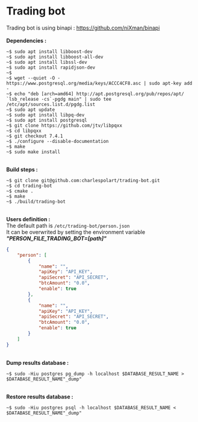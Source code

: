 # **Trading bot**

Trading bot is using binapi : https://github.com/niXman/binapi<br>
<br>**Dependencies :**
```console
~$ sudo apt install libboost-dev
~$ sudo apt install libboost-all-dev
~$ sudo apt install libssl-dev
~$ sudo apt install rapidjson-dev
~$
~$ wget --quiet -O - https://www.postgresql.org/media/keys/ACCC4CF8.asc | sudo apt-key add -
~$ echo "deb [arch=amd64] http://apt.postgresql.org/pub/repos/apt/ `lsb_release -cs`-pgdg main" | sudo tee /etc/apt/sources.list.d/pgdg.list
~$ sudo apt update
~$ sudo apt install libpq-dev
~$ sudo apt install postgresql
~$ git clone https://github.com/jtv/libpqxx
~$ cd libpqxx
~$ git checkout 7.4.1
~$ ./configure --disable-documentation
~$ make
~$ sudo make install
```

<br>**Build steps :**
```console
~$ git clone git@github.com:charlespolart/trading-bot.git
~$ cd trading-bot
~$ cmake .
~$ make
~$ ./build/trading-bot
```
<br>**Users definition :**<br>
The default path is `/etc/trading-bot/person.json`<br>
It can be overwrited by setting the environment variable ***"PERSON_FILE_TRADING_BOT=[path]"***
```json
{
    "person": [
        {
            "name": "",
            "apiKey": "API_KEY",
            "apiSecret": "API_SECRET",
            "btcAmount": "0.0",
            "enable": true
        },
        {
            "name": "",
            "apiKey": "API_KEY",
            "apiSecret": "API_SECRET",
            "btcAmount": "0.0",
            "enable": true
        }
    ]
}
```
<br>**Dump results database :**<br>
```console
~$ sudo -Hiu postgres pg_dump -h localhost $DATABASE_RESULT_NAME > $DATABASE_RESULT_NAME"_dump"
```
<br>**Restore results database :**<br>
```console
~$ sudo -Hiu postgres psql -h localhost $DATABASE_RESULT_NAME < $DATABASE_RESULT_NAME"_dump"
```
